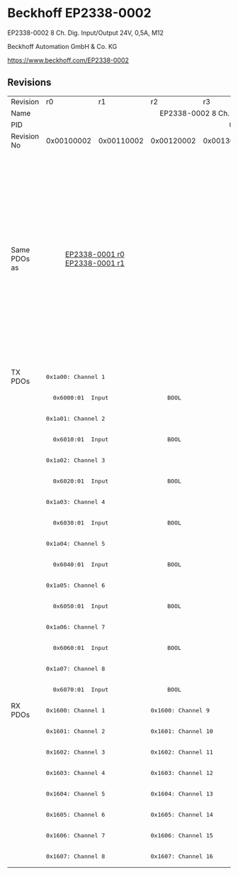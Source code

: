 # Beckhoff EP2338-0002

EP2338-0002 8 Ch. Dig. Input/Output 24V, 0,5A, M12

Beckhoff Automation GmbH & Co. KG

https://www.beckhoff.com/EP2338-0002

## Revisions
<table>
<tr >
<td>Revision</td>
<td>r0</td>
<td>r1</td>
<td>r2</td>
<td>r3</td>
<td>r4</td>
<td>r5</td>
<td>r6</td>
<td>r7</td>
</tr>
<tr >
<td>Name</td>
<td colspan=8 align="center">EP2338-0002 8 Ch. Dig. Input/Output 24V, 0,5A, M12</td>
</tr>
<tr >
<td>PID</td>
<td colspan=8 align="center">0x09224052</td>
</tr>
<tr >
<td>Revision No</td>
<td>0x00100002</td>
<td>0x00110002</td>
<td>0x00120002</td>
<td>0x00130002</td>
<td>0x00140002</td>
<td>0x00150002</td>
<td>0x00160002</td>
<td>0x00170002</td>
</tr>
<tr >
<td>Same PDOs as</td>
<td colspan=2 align="center"><a href="EP2338-0001">EP2338-0001 r0</a><br/><a href="EP2338-0001">EP2338-0001 r1</a></td>
<td colspan=6 align="center"><a href="EP2338-0001">EP2338-0001 r2</a><br/><a href="EP2338-0001">EP2338-0001 r3</a><br/><a href="EP2338-0001">EP2338-0001 r4</a><br/><a href="EP2338-0001">EP2338-0001 r5</a><br/><a href="EP2338-0001">EP2338-0001 r6</a><br/><a href="EP2338-0001">EP2338-0001 r7</a><br/><a href="EP2338-1001">EP2338-1001 r0</a><br/><a href="EP2338-1001">EP2338-1001 r1</a><br/><a href="EP2338-1001">EP2338-1001 r2</a><br/><a href="EP2338-1002">EP2338-1002 r0</a><br/><a href="EP2338-1002">EP2338-1002 r1</a><br/><a href="EP2338-1002">EP2338-1002 r2</a><br/><a href="EPP2338-0001">EPP2338-0001 r0</a><br/><a href="EPP2338-0001">EPP2338-0001 r1</a><br/><a href="EPP2338-0001">EPP2338-0001 r2</a><br/><a href="EPP2338-0002">EPP2338-0002 r0</a><br/><a href="EPP2338-0002">EPP2338-0002 r1</a><br/><a href="EPP2338-0002">EPP2338-0002 r2</a><br/><a href="EPP2338-1001">EPP2338-1001 r1</a><br/><a href="EPP2338-1001">EPP2338-1001 r2</a><br/><a href="EPP2338-1001">EPP2338-1001 r3</a><br/><a href="EPP2338-1002">EPP2338-1002 r1</a><br/><a href="EPP2338-1002">EPP2338-1002 r2</a><br/><a href="EPP2338-1002">EPP2338-1002 r3</a></td>
</tr>
<tr class="txpdo pdosection">
<td rowspan=16 valign=top>TX PDOs</td>
<td colspan=8 align="left"><pre>0x1a00: Channel 1</pre></td>
<td></td>
</tr>
<tr class="txpdo">
<td colspan=8 align="left"><pre>  0x6000:01  Input                 BOOL</pre></td>
</tr>
<tr class="txpdo pdosection">
<td colspan=8 align="left"><pre>0x1a01: Channel 2</pre></td>
</tr>
<tr class="txpdo">
<td colspan=8 align="left"><pre>  0x6010:01  Input                 BOOL</pre></td>
</tr>
<tr class="txpdo pdosection">
<td colspan=8 align="left"><pre>0x1a02: Channel 3</pre></td>
</tr>
<tr class="txpdo">
<td colspan=8 align="left"><pre>  0x6020:01  Input                 BOOL</pre></td>
</tr>
<tr class="txpdo pdosection">
<td colspan=8 align="left"><pre>0x1a03: Channel 4</pre></td>
</tr>
<tr class="txpdo">
<td colspan=8 align="left"><pre>  0x6030:01  Input                 BOOL</pre></td>
</tr>
<tr class="txpdo pdosection">
<td colspan=8 align="left"><pre>0x1a04: Channel 5</pre></td>
</tr>
<tr class="txpdo">
<td colspan=8 align="left"><pre>  0x6040:01  Input                 BOOL</pre></td>
</tr>
<tr class="txpdo pdosection">
<td colspan=8 align="left"><pre>0x1a05: Channel 6</pre></td>
</tr>
<tr class="txpdo">
<td colspan=8 align="left"><pre>  0x6050:01  Input                 BOOL</pre></td>
</tr>
<tr class="txpdo pdosection">
<td colspan=8 align="left"><pre>0x1a06: Channel 7</pre></td>
</tr>
<tr class="txpdo">
<td colspan=8 align="left"><pre>  0x6060:01  Input                 BOOL</pre></td>
</tr>
<tr class="txpdo pdosection">
<td colspan=8 align="left"><pre>0x1a07: Channel 8</pre></td>
</tr>
<tr class="txpdo">
<td colspan=8 align="left"><pre>  0x6070:01  Input                 BOOL</pre></td>
</tr>
<tr class="rxpdo pdosection">
<td rowspan=8 valign=top>RX PDOs</td>
<td colspan=2 align="left"><pre>0x1600: Channel 1</pre></td>
<td colspan=6 align="left"><pre>0x1600: Channel 9</pre></td>
<td></td>
</tr>
<tr class="rxpdo pdosection">
<td colspan=2 align="left"><pre>0x1601: Channel 2</pre></td>
<td colspan=6 align="left"><pre>0x1601: Channel 10</pre></td>
</tr>
<tr class="rxpdo pdosection">
<td colspan=2 align="left"><pre>0x1602: Channel 3</pre></td>
<td colspan=6 align="left"><pre>0x1602: Channel 11</pre></td>
</tr>
<tr class="rxpdo pdosection">
<td colspan=2 align="left"><pre>0x1603: Channel 4</pre></td>
<td colspan=6 align="left"><pre>0x1603: Channel 12</pre></td>
</tr>
<tr class="rxpdo pdosection">
<td colspan=2 align="left"><pre>0x1604: Channel 5</pre></td>
<td colspan=6 align="left"><pre>0x1604: Channel 13</pre></td>
</tr>
<tr class="rxpdo pdosection">
<td colspan=2 align="left"><pre>0x1605: Channel 6</pre></td>
<td colspan=6 align="left"><pre>0x1605: Channel 14</pre></td>
</tr>
<tr class="rxpdo pdosection">
<td colspan=2 align="left"><pre>0x1606: Channel 7</pre></td>
<td colspan=6 align="left"><pre>0x1606: Channel 15</pre></td>
</tr>
<tr class="rxpdo pdosection">
<td colspan=2 align="left"><pre>0x1607: Channel 8</pre></td>
<td colspan=6 align="left"><pre>0x1607: Channel 16</pre></td>
</tr>
</table>
